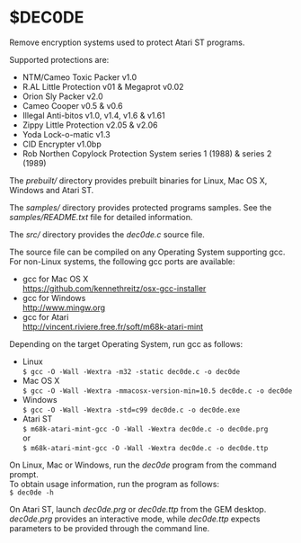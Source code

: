 # $DEC0DE

Remove encryption systems used to protect Atari ST programs.

Supported protections are:
- NTM/Cameo Toxic Packer v1.0
- R.AL Little Protection v01 & Megaprot v0.02
- Orion Sly Packer v2.0
- Cameo Cooper v0.5 & v0.6
- Illegal Anti-bitos v1.0, v1.4, v1.6 & v1.61
- Zippy Little Protection v2.05 & v2.06
- Yoda Lock-o-matic v1.3
- CID Encrypter v1.0bp
- Rob Northen Copylock Protection System series 1 (1988) & series 2 (1989)

The *prebuilt/* directory provides prebuilt binaries for Linux, Mac OS X, Windows and Atari ST.

The *samples/* directory provides protected programs samples.
See the *samples/README.txt* file for detailed information.

The *src/* directory provides the *dec0de.c* source file.

The source file can be compiled on any Operating System supporting gcc.
For non-Linux systems, the following gcc ports are available:
- gcc for Mac OS X  
  https://github.com/kennethreitz/osx-gcc-installer
- gcc for Windows  
  http://www.mingw.org
- gcc for Atari  
  http://vincent.riviere.free.fr/soft/m68k-atari-mint

Depending on the target Operating System, run gcc as follows:
- Linux  
  `$ gcc -O -Wall -Wextra -m32 -static dec0de.c -o dec0de`
- Mac OS X  
  `$ gcc -O -Wall -Wextra -mmacosx-version-min=10.5 dec0de.c -o dec0de`
- Windows  
  `$ gcc -O -Wall -Wextra -std=c99 dec0de.c -o dec0de.exe`
- Atari ST  
  `$ m68k-atari-mint-gcc -O -Wall -Wextra dec0de.c -o dec0de.prg`  
  or  
  `$ m68k-atari-mint-gcc -O -Wall -Wextra dec0de.c -o dec0de.ttp`

On Linux, Mac or Windows, run the *dec0de* program from the command prompt.  
To obtain usage information, run the program as follows:  
`$ dec0de -h`

On Atari ST, launch *dec0de.prg* or *dec0de.ttp* from the GEM desktop.  
*dec0de.prg* provides an interactive mode, while *dec0de.ttp* expects
parameters to be provided through the command line.

